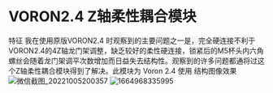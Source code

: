 # VORON2.4 Z轴柔性耦合模块
特征
我在使用原版VORON2.4 时观察到的主要问题之一是，完全硬连接不利于VORON2.4的4Z轴龙门架调整，缺乏较好的柔性硬连接，锁紧后的M5杯头内六角螺丝会随着龙门架调平次数增加而日益失去结构性。观察到的许多问题都通将过这个Z轴柔性耦合模块得到了解决。此模块为 Voron 2.4 使用
结构图像效果
![微信截图_20221005200357](https://user-images.githubusercontent.com/92136903/194059912-fa86ce8d-dcd1-49b8-a5af-bea3e4708416.png)
![1664968335995](https://user-images.githubusercontent.com/92136903/194059936-1ca99f86-8518-46d2-88f2-a1e535af5468.jpg)
